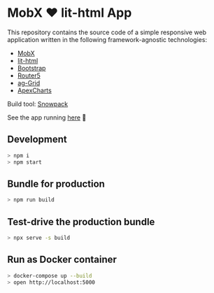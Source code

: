 # MobX ❤️ lit-html App

This repository contains the source code of a simple responsive web application written in the following framework-agnostic technologies:

- [MobX](https://mobx.js.org/)
- [lit-html](https://lit-html.polymer-project.org/)
- [Bootstrap](https://getbootstrap.com/)
- [Router5](https://router5.js.org/)
- [ag-Grid](https://www.ag-grid.com/)
- [ApexCharts](https://apexcharts.com/)

Build tool: [Snowpack](https://www.snowpack.dev/)

See the app running [here](https://app-mobx-lit-html-app.azurewebsites.net/) 🚀

## Development

```bash
> npm i
> npm start
```

## Bundle for production

```bash
> npm run build
```

## Test-drive the production bundle

```bash
> npx serve -s build
```

## Run as Docker container

```bash
> docker-compose up --build
> open http://localhost:5000
```
